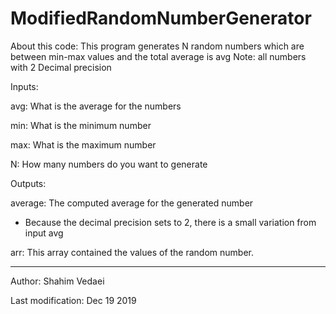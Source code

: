 # ModifiedRandomNumberGenerator

About this code:
This program generates N random numbers which are between min-max values and the total average is avg
Note: all numbers with 2 Decimal precision

Inputs:

avg: What is the average for the numbers

min: What is the minimum number 

max: What is the maximum number

N: How many numbers do you want to generate


Outputs:

average: The computed average for the generated number
* Because the decimal precision sets to 2, there is a small variation from input avg

arr: This array contained the values of the random number.


------------------------------------------------------------------------
Author: Shahim Vedaei

Last modification: Dec 19 2019
